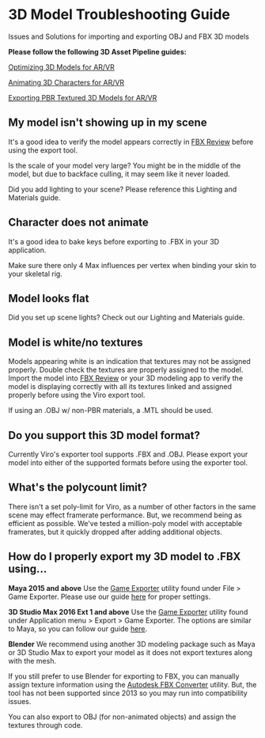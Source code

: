 # 3D Model Troubleshooting Guide
Issues and Solutions for importing and exporting OBJ and FBX 3D models

**Please follow the following 3D Asset Pipeline guides:**

[Optimizing 3D Models for AR/VR](https://blog.viromedia.com/https-blog-viromedia-com-asset-pipeline-optimizing-3d-models-ar-vr-arkit-arcore-d0fb61627aaf)

[Animating 3D Characters for AR/VR](https://blog.viromedia.com/https-blog-viromedia-com-asset-pipeline-animating-3d-characters-for-ar-vr-arkit-arcore-c7aff566bcf8)

[Exporting PBR Textured 3D Models for AR/VR](https://blog.viromedia.com/asset-pipeline-exporting-pbr-textured-3d-models-for-ar-vr-arkit-arcore-c570423c68aa)

## My model isn't showing up in my scene
It's a good idea to verify the model appears correctly in [FBX Review](https://www.autodesk.com/products/fbx/fbx-review) before using the export tool.

Is the scale of your model very large? You might be in the middle of the model, but due to backface culling, it may seem like it never loaded.

Did you add lighting to your scene? Please reference this Lighting and Materials guide.

## Character does not animate
It's a good idea to bake keys before exporting to .FBX in your 3D application.

Make sure there only 4 Max influences per vertex when binding your skin to your skeletal rig.

## Model looks flat
Did you set up scene lights? Check out our Lighting and Materials guide.

## Model is white/no textures
Models appearing white is an indication that textures may not be assigned properly. Double check the textures are properly assigned to the model. Import the model into [FBX Review](https://www.autodesk.com/products/fbx/fbx-review) or your 3D modeling app to verify the model is displaying correctly with all its textures linked and assigned properly before using the Viro export tool.

If using an .OBJ w/ non-PBR materials, a .MTL should be used.

## Do you support this 3D model format?
Currently Viro's exporter tool supports .FBX and .OBJ. Please export your model into either of the supported formats before using the exporter tool.

## What's the polycount limit?
There isn't a set poly-limit for Viro, as a number of other factors in the same scene may effect framerate performance. But, we recommend being as efficient as possible. We've tested a million-poly model with acceptable framerates, but it quickly dropped after adding additional objects.

## How do I properly export my 3D model to .FBX using...
**Maya 2015 and above**
Use the [Game Exporter](https://knowledge.autodesk.com/support/maya/learn-explore/caas/CloudHelp/cloudhelp/2016/ENU/Maya/files/GUID-2DB6E7B0-04B8-4585-91E9-7D64B02D0338-htm.html) utility found under File > Game Exporter. Please use our guide [here](https://blog.viromedia.com/https-blog-viromedia-com-asset-pipeline-optimizing-3d-models-ar-vr-arkit-arcore-d0fb61627aaf) for proper settings.

**3D Studio Max 2016 Ext 1 and above**
Use the [Game Exporter](https://knowledge.autodesk.com/support/3ds-max/learn-explore/caas/CloudHelp/cloudhelp/2017/ENU/3DSMax/files/GUID-B0258B21-83AE-4DF6-B7AB-3FA7F63F371A-htm.html) utility found under Application menu > Export > Game Exporter. The options are similar to Maya, so you can follow our guide [here](https://blog.viromedia.com/https-blog-viromedia-com-asset-pipeline-optimizing-3d-models-ar-vr-arkit-arcore-d0fb61627aaf).

**Blender**
We recommend using another 3D modeling package such as Maya or 3D Studio Max to export your model as it does not export textures along with the mesh.

If you still prefer to use Blender for exporting to FBX, you can manually assign texture information using the [Autodesk FBX Converter](http://usa.autodesk.com/adsk/servlet/pc/item?siteID=123112&id=22694909) utility. But, the tool has not been supported since 2013 so you may run into compatibility issues.

You can also export to OBJ (for non-animated objects) and assign the textures through code.